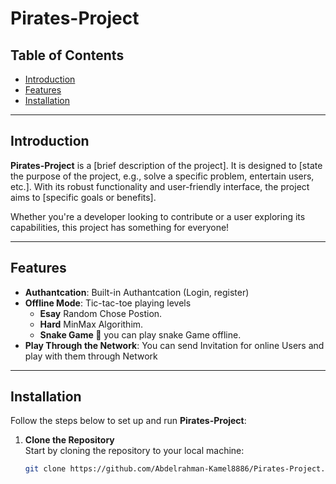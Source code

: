 # Pirates-Project

## Table of Contents
- [Introduction](#introduction)
- [Features](#features)
- [Installation](#installation)

---

## Introduction
**Pirates-Project** is a
[brief description of the project]. It is designed to [state the purpose of the project, e.g., solve a specific problem, entertain users, etc.]. With its robust functionality and user-friendly interface, the project aims to [specific goals or benefits].  

Whether you're a developer looking to contribute or a user exploring its capabilities, this project has something for everyone!

---

## Features
- **Authantcation**: Built-in Authantcation (Login, register) 
- **Offline Mode**: Tic-tac-toe playing levels
    - **Esay** Random Chose Postion.
    - **Hard** MinMax Algorithim.
    - **Snake Game 🐍** you can play snake Game offline. 
- **Play Through the Network**: You can send Invitation for online Users and play with them through Network   
  

---

## Installation
Follow the steps below to set up and run **Pirates-Project**:

1. **Clone the Repository**  
   Start by cloning the repository to your local machine:  
   ```bash
   git clone https://github.com/Abdelrahman-Kamel8886/Pirates-Project.git
   
